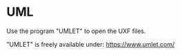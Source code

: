 # UML

Use the program "UMLET" to open the UXF files.

"UMLET" is freely available under:
https://www.umlet.com/
